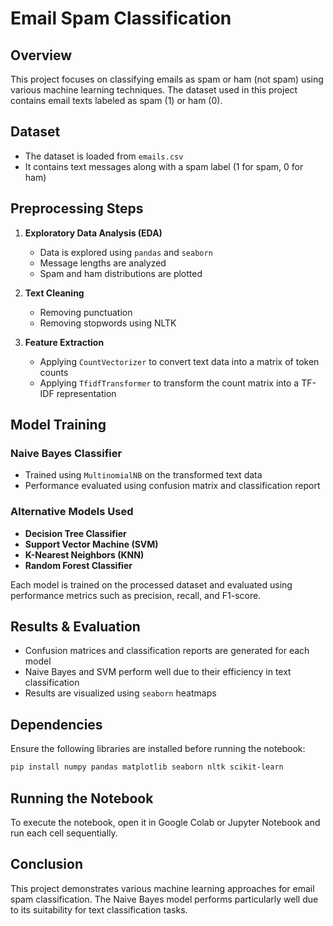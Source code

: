 # Email Spam Classification

## Overview
This project focuses on classifying emails as spam or ham (not spam) using various machine learning techniques. The dataset used in this project contains email texts labeled as spam (1) or ham (0).

## Dataset
- The dataset is loaded from `emails.csv`
- It contains text messages along with a spam label (1 for spam, 0 for ham)

## Preprocessing Steps
1. **Exploratory Data Analysis (EDA)**
   - Data is explored using `pandas` and `seaborn`
   - Message lengths are analyzed
   - Spam and ham distributions are plotted

2. **Text Cleaning**
   - Removing punctuation
   - Removing stopwords using NLTK

3. **Feature Extraction**
   - Applying `CountVectorizer` to convert text data into a matrix of token counts
   - Applying `TfidfTransformer` to transform the count matrix into a TF-IDF representation

## Model Training
### Naive Bayes Classifier
- Trained using `MultinomialNB` on the transformed text data
- Performance evaluated using confusion matrix and classification report

### Alternative Models Used
- **Decision Tree Classifier**
- **Support Vector Machine (SVM)**
- **K-Nearest Neighbors (KNN)**
- **Random Forest Classifier**

Each model is trained on the processed dataset and evaluated using performance metrics such as precision, recall, and F1-score.

## Results & Evaluation
- Confusion matrices and classification reports are generated for each model
- Naive Bayes and SVM perform well due to their efficiency in text classification
- Results are visualized using `seaborn` heatmaps

## Dependencies
Ensure the following libraries are installed before running the notebook:
```bash
pip install numpy pandas matplotlib seaborn nltk scikit-learn
```

## Running the Notebook
To execute the notebook, open it in Google Colab or Jupyter Notebook and run each cell sequentially.

## Conclusion
This project demonstrates various machine learning approaches for email spam classification. The Naive Bayes model performs particularly well due to its suitability for text classification tasks.

